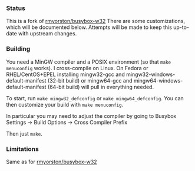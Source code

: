 ### Status
This is a fork of [rmyorston/busybox-w32](https://github.com/rmyorston/busybox-w32)
There are some customizations, which will be documented below.
Attempts will be made to keep this up-to-date with upstream changes.

### Building

You need a MinGW compiler and a POSIX environment (so that `make menuconfig` works).  I cross-compile on Linux.  On Fedora or RHEL/CentOS+EPEL installing mingw32-gcc and mingw32-windows-default-manifest (32-bit build) or mingw64-gcc and mingw64-windows-default-manifest (64-bit build) will pull in everything needed.

To start, run `make mingw32_defconfig` or `make mingw64_defconfig`.  You can then customize your build with `make menuconfig`.

In particular you may need to adjust the compiler by going to Busybox Settings -> Build Options -> Cross Compiler Prefix

Then just `make`.

### Limitations
Same as for [rmyorston/busybox-w32](https://github.com/rmyorston/busybox-w32)
